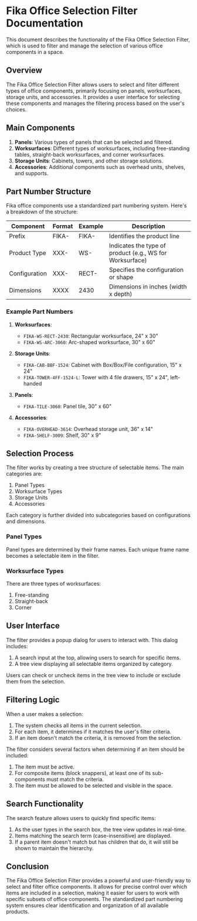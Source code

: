 # Fika Office Selection Filter Documentation

This document describes the functionality of the Fika Office Selection Filter, which is used to filter and manage the selection of various office components in a space.

## Overview

The Fika Office Selection Filter allows users to select and filter different types of office components, primarily focusing on panels, worksurfaces, storage units, and accessories. It provides a user interface for selecting these components and manages the filtering process based on the user's choices.

## Main Components

1. **Panels**: Various types of panels that can be selected and filtered.
2. **Worksurfaces**: Different types of worksurfaces, including free-standing tables, straight-back worksurfaces, and corner worksurfaces.
3. **Storage Units**: Cabinets, towers, and other storage solutions.
4. **Accessories**: Additional components such as overhead units, shelves, and supports.

## Part Number Structure

Fika office components use a standardized part numbering system. Here's a breakdown of the structure:

| Component | Format | Example | Description |
|-----------|--------|---------|-------------|
| Prefix | FIKA- | FIKA- | Identifies the product line |
| Product Type | XXX- | WS- | Indicates the type of product (e.g., WS for Worksurface) |
| Configuration | XXX- | RECT- | Specifies the configuration or shape |
| Dimensions | XXXX | 2430 | Dimensions in inches (width x depth) |

### Example Part Numbers

1. **Worksurfaces**: 
   - `FIKA-WS-RECT-2430`: Rectangular worksurface, 24" x 30"
   - `FIKA-WS-ARC-3060`: Arc-shaped worksurface, 30" x 60"

2. **Storage Units**:
   - `FIKA-CAB-BBF-1524`: Cabinet with Box/Box/File configuration, 15" x 24"
   - `FIKA-TOWER-4FF-1524-L`: Tower with 4 file drawers, 15" x 24", left-handed

3. **Panels**:
   - `FIKA-TILE-3060`: Panel tile, 30" x 60"

4. **Accessories**:
   - `FIKA-OVERHEAD-3614`: Overhead storage unit, 36" x 14"
   - `FIKA-SHELF-3009`: Shelf, 30" x 9"

## Selection Process

The filter works by creating a tree structure of selectable items. The main categories are:

1. Panel Types
2. Worksurface Types
3. Storage Units
4. Accessories

Each category is further divided into subcategories based on configurations and dimensions.

### Panel Types

Panel types are determined by their frame names. Each unique frame name becomes a selectable item in the filter.

### Worksurface Types

There are three types of worksurfaces:

1. Free-standing
2. Straight-back
3. Corner

## User Interface

The filter provides a popup dialog for users to interact with. This dialog includes:

1. A search input at the top, allowing users to search for specific items.
2. A tree view displaying all selectable items organized by category.

Users can check or uncheck items in the tree view to include or exclude them from the selection.

## Filtering Logic

When a user makes a selection:

1. The system checks all items in the current selection.
2. For each item, it determines if it matches the user's filter criteria.
3. If an item doesn't match the criteria, it is removed from the selection.

The filter considers several factors when determining if an item should be included:

1. The item must be active.
2. For composite items (block snappers), at least one of its sub-components must match the criteria.
3. The item must be allowed to be selected and visible in the space.

## Search Functionality

The search feature allows users to quickly find specific items:

1. As the user types in the search box, the tree view updates in real-time.
2. Items matching the search term (case-insensitive) are displayed.
3. If a parent item doesn't match but has children that do, it will still be shown to maintain the hierarchy.

## Conclusion

The Fika Office Selection Filter provides a powerful and user-friendly way to select and filter office components. It allows for precise control over which items are included in a selection, making it easier for users to work with specific subsets of office components. The standardized part numbering system ensures clear identification and organization of all available products.